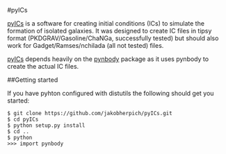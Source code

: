 #pyICs

[pyICs](https://github.com/jakobherpich/pyICs) is a software for creating initial conditions (ICs) to simulate the formation of isolated galaxies. It was designed to create IC files in tipsy format (PKDGRAV/Gasoline/ChaNGa, successfully tested) but should also work for Gadget/Ramses/nchilada (all not tested) files.

[pyICs](https://github.com/jakobherpich/pyICs) depends heavily on the [pynbody](https://github.com/pynbody/pynbody) package as it uses pynbody to create the actual IC files.

##Getting started

If you have pyhton configured with distutils the following should get you started:
```
$ git clone https://github.com/jakobherpich/pyICs.git
$ cd pyICs
$ python setup.py install
$ cd ..
$ python
>>> import pynbody
```
